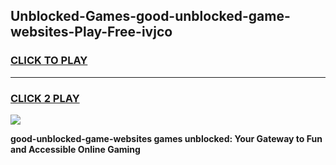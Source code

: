 
## Unblocked-Games-good-unblocked-game-websites-Play-Free-ivjco
<h3>
<a href="https://premium76.site?title=good-unblocked-game-websites&ref=23A">CLICK TO PLAY</a></h3>
<hr>

<h3>
<a href="https://premium76.site?title=good-unblocked-game-websites&ref=23A">CLICK 2 PLAY</a>
  
</h3>

<a href="https://premium76.site?title=good-unblocked-game-websites&ref=23A"><img src="https://clearcache.store/games.png"></a>


**good-unblocked-game-websites games unblocked: Your Gateway to Fun and Accessible Online Gaming**

